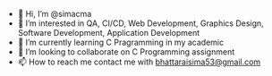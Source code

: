 - 👋 Hi, I’m @simacma
- 👀 I’m interested in QA, CI/CD, Web Development, Graphics Design, Software Development, Application Development
- 🌱 I’m currently learning C Pragramming in my academic
- 💞️ I’m looking to collaborate on C Programming assignment
- 📫 How to reach me contact me with bhattaraisima53@gmail.com

<!---
simacma/simacma is a ✨ special ✨ repository because its `README.md` (this file) appears on your GitHub profile.
You can click the Preview link to take a look at your changes.
--->
